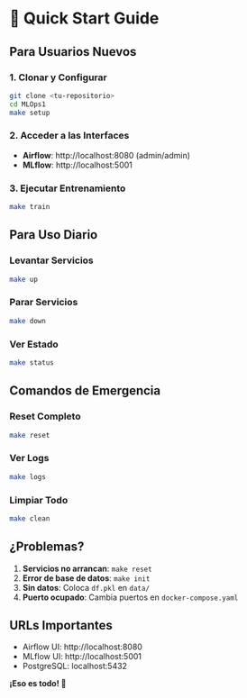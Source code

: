 # 🚀 Quick Start Guide

## Para Usuarios Nuevos

### 1. Clonar y Configurar
```bash
git clone <tu-repositorio>
cd MLOps1
make setup
```

### 2. Acceder a las Interfaces
- **Airflow**: http://localhost:8080 (admin/admin)
- **MLflow**: http://localhost:5001

### 3. Ejecutar Entrenamiento
```bash
make train
```

## Para Uso Diario

### Levantar Servicios
```bash
make up
```

### Parar Servicios
```bash
make down
```

### Ver Estado
```bash
make status
```

## Comandos de Emergencia

### Reset Completo
```bash
make reset
```

### Ver Logs
```bash
make logs
```

### Limpiar Todo
```bash
make clean
```

## ¿Problemas?

1. **Servicios no arrancan**: `make reset`
2. **Error de base de datos**: `make init`
3. **Sin datos**: Coloca `df.pkl` en `data/`
4. **Puerto ocupado**: Cambia puertos en `docker-compose.yaml`

## URLs Importantes

- Airflow UI: http://localhost:8080
- MLflow UI: http://localhost:5001
- PostgreSQL: localhost:5432

**¡Eso es todo! 🎉**

